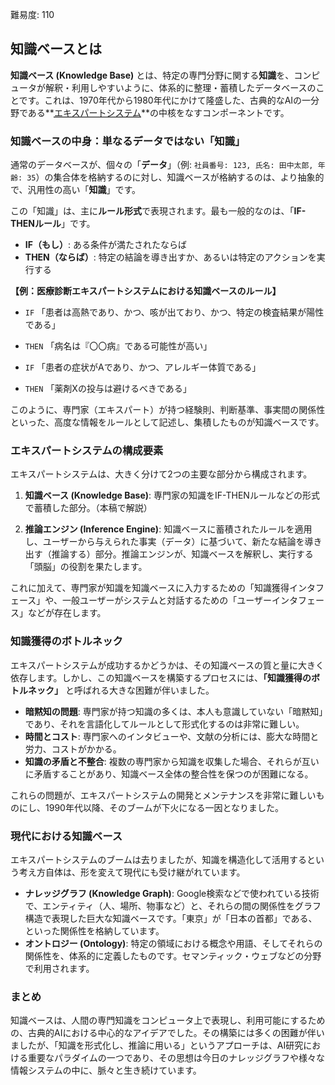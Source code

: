 難易度: 110

## 知識ベースとは

**知識ベース (Knowledge Base)** とは、特定の専門分野に関する**知識**を、コンピュータが解釈・利用しやすいように、体系的に整理・蓄積したデータベースのことです。これは、1970年代から1980年代にかけて隆盛した、古典的なAIの一分野である**<a href="04_用語解説/02_エキスパートシステム.md"><abbr title="特定分野の専門家の知識と推論過程をコンピュータに実装した人工知能システム">エキスパートシステム</abbr></a>**の中核をなすコンポーネントです。

### 知識ベースの中身：単なるデータではない「知識」

通常のデータベースが、個々の「**データ**」（例: `社員番号: 123, 氏名: 田中太郎, 年齢: 35`）の集合体を格納するのに対し、知識ベースが格納するのは、より抽象的で、汎用性の高い「**知識**」です。

この「知識」は、主に**ルール形式**で表現されます。最も一般的なのは、「**IF-THENルール**」です。

*   **IF（もし）**: ある条件が満たされたならば
*   **THEN（ならば）**: 特定の結論を導き出すか、あるいは特定のアクションを実行する

**【例：医療診断エキスパートシステムにおける知識ベースのルール】**
*   `IF` 「患者は高熱であり、かつ、咳が出ており、かつ、特定の検査結果が陽性である」
*   `THEN` 「病名は『〇〇病』である可能性が高い」

*   `IF` 「患者の症状がAであり、かつ、アレルギー体質である」
*   `THEN` 「薬剤Xの投与は避けるべきである」

このように、専門家（エキスパート）が持つ経験則、判断基準、事実間の関係性といった、高度な情報をルールとして記述し、集積したものが知識ベースです。

### エキスパートシステムの構成要素

エキスパートシステムは、大きく分けて2つの主要な部分から構成されます。

1.  **知識ベース (Knowledge Base)**: 専門家の知識をIF-THENルールなどの形式で蓄積した部分。（本稿で解説）

2.  **推論エンジン (Inference Engine)**: 知識ベースに蓄積されたルールを適用し、ユーザーから与えられた事実（データ）に基づいて、新たな結論を導き出す（推論する）部分。推論エンジンが、知識ベースを解釈し、実行する「頭脳」の役割を果たします。

これに加えて、専門家が知識を知識ベースに入力するための「知識獲得インタフェース」や、一般ユーザーがシステムと対話するための「ユーザーインタフェース」などが存在します。

### 知識獲得のボトルネック

エキスパートシステムが成功するかどうかは、その知識ベースの質と量に大きく依存します。しかし、この知識ベースを構築するプロセスには、**「知識獲得のボトルネック」** と呼ばれる大きな困難が伴いました。

*   **暗黙知の問題**: 専門家が持つ知識の多くは、本人も意識していない「暗黙知」であり、それを言語化してルールとして形式化するのは非常に難しい。
*   **時間とコスト**: 専門家へのインタビューや、文献の分析には、膨大な時間と労力、コストがかかる。
*   **知識の矛盾と不整合**: 複数の専門家から知識を収集した場合、それらが互いに矛盾することがあり、知識ベース全体の整合性を保つのが困難になる。

これらの問題が、エキスパートシステムの開発とメンテナンスを非常に難しいものにし、1990年代以降、そのブームが下火になる一因となりました。

### 現代における知識ベース

エキスパートシステムのブームは去りましたが、知識を構造化して活用するという考え方自体は、形を変えて現代にも受け継がれています。

*   **ナレッジグラフ (Knowledge Graph)**: Google検索などで使われている技術で、エンティティ（人、場所、物事など）と、それらの間の関係性をグラフ構造で表現した巨大な知識ベースです。「東京」が「日本の首都」である、といった関係性を格納しています。
*   **オントロジー (Ontology)**: 特定の領域における概念や用語、そしてそれらの関係性を、体系的に定義したものです。セマンティック・ウェブなどの分野で利用されます。

### まとめ

知識ベースは、人間の専門知識をコンピュータ上で表現し、利用可能にするための、古典的AIにおける中心的なアイデアでした。その構築には多くの困難が伴いましたが、「知識を形式化し、推論に用いる」というアプローチは、AI研究における重要なパラダイムの一つであり、その思想は今日のナレッジグラフや様々な情報システムの中に、脈々と生き続けています。